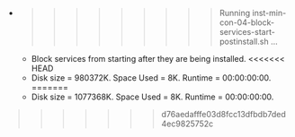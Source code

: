 * >>>>>>>>> Running inst-min-con-04-block-services-start-postinstall.sh ...
  * Block services from starting after they are being installed.
<<<<<<< HEAD
  * Disk size = 980372K. Space Used = 8K. Runtime = 00:00:00:00.
=======
  * Disk size = 1077368K. Space Used = 8K. Runtime = 00:00:00:00.
>>>>>>> d76aedafffe03d8fcc13dfbdb7ded4ec9825752c
